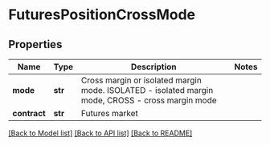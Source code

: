 # FuturesPositionCrossMode

## Properties
Name | Type | Description | Notes
------------ | ------------- | ------------- | -------------
**mode** | **str** | Cross margin or isolated margin mode. ISOLATED - isolated margin mode, CROSS - cross margin mode | 
**contract** | **str** | Futures market | 

[[Back to Model list]](../README.md#documentation-for-models) [[Back to API list]](../README.md#documentation-for-api-endpoints) [[Back to README]](../README.md)


